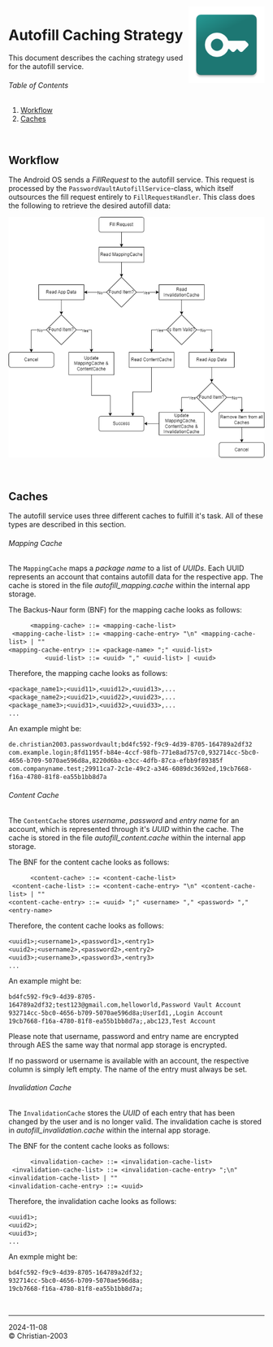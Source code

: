 <img src="../img/icon.png" height="150" align="right"/>

# Autofill Caching Strategy
This document describes the caching strategy used for the autofill service.

###### Table of Contents
1. [Workflow](#workflow)
2. [Caches](#caches)

<br/>

## Workflow
The Android OS sends a _FillRequest_ to the autofill service. This request is processed by the `PasswordVaultAutofillService`-class, which itself outsources the fill request entirely to `FillRequestHandler`. This class does the following to retrieve the desired autofill data:

![](../img/development/autofill_caching.png)

<br/>

## Caches
The autofill service uses three different caches to fulfill it's task. All of these types are described in this section.

###### Mapping Cache
The `MappingCache` maps a _package name_ to a list of _UUIDs_. Each UUID represents an account that contains autofill data for the respective app. The cache is stored in the file _autofill_mapping.cache_ within the internal app storage.

The Backus-Naur form (BNF) for the mapping cache looks as follows:
```bnf
      <mapping-cache> ::= <mapping-cache-list>
 <mapping-cache-list> ::= <mapping-cache-entry> "\n" <mapping-cache-list> | ""
<mapping-cache-entry> ::= <package-name> ";" <uuid-list>
          <uuid-list> ::= <uuid> "," <uuid-list> | <uuid>
```

Therefore, the mapping cache looks as follows:
```csv
<package_name1>;<uuid11>,<uuid12>,<uuid13>,...
<package_name2>;<uuid21>,<uuid22>,<uuid23>,...
<package_name3>;<uuid31>,<uuid32>,<uuid33>,...
...
```

An example might be:
```csv
de.christian2003.passwordvault;bd4fc592-f9c9-4d39-8705-164789a2df32
com.example.login;8fd1195f-b84e-4ccf-98fb-771e8ad757c0,932714cc-5bc0-4656-b709-5070ae596d8a,8220d6ba-e3cc-4dfb-87ca-efbb9f89385f
com.companyname.test;29911ca7-2c1e-49c2-a346-6089dc3692ed,19cb7668-f16a-4780-81f8-ea55b1bb8d7a
```

###### Content Cache
The `ContentCache` stores _username_, _password_ and _entry name_ for an account, which is represented through it's _UUID_ within the cache. The cache is stored in the file _autofill_content.cache_ within the internal app storage.

The BNF for the content cache looks as follows:
```bnf
      <content-cache> ::= <content-cache-list>
 <content-cache-list> ::= <content-cache-entry> "\n" <content-cache-list> | ""
<content-cache-entry> ::= <uuid> ";" <username> "," <password> "," <entry-name>
```

Therefore, the content cache looks as follows:
```csv
<uuid1>;<username1>,<password1>,<entry1>
<uuid2>;<username2>,<password2>,<entry2>
<uuid3>;<username3>,<password3>,<entry3>
...
```

An example might be:
```csv
bd4fc592-f9c9-4d39-8705-164789a2df32;test123@gmail.com,helloworld,Password Vault Account
932714cc-5bc0-4656-b709-5070ae596d8a;UserId1,,Login Account
19cb7668-f16a-4780-81f8-ea55b1bb8d7a;,abc123,Test Account
```

Please note that username, password and entry name are encrypted through AES the same way that normal app storage is encrypted.

If no password or username is available with an account, the respective column is simply left empty. The name of the entry must always be set.

###### Invalidation Cache
The `InvalidationCache` stores the _UUID_ of each entry that has been changed by the user and is no longer valid. The invalidation cache is stored in _autofill_invalidation.cache_ within the internal app storage.

The BNF for the content cache looks as follows:
```bnf
      <invalidation-cache> ::= <invalidation-cache-list>
 <invalidation-cache-list> ::= <invalidation-cache-entry> ";\n" <invalidation-cache-list> | ""
<invalidation-cache-entry> ::= <uuid>
```

Therefore, the invalidation cache looks as follows:
```csv
<uuid1>;
<uuid2>;
<uuid3>;
...
```

An exmple might be:
```csv
bd4fc592-f9c9-4d39-8705-164789a2df32;
932714cc-5bc0-4656-b709-5070ae596d8a;
19cb7668-f16a-4780-81f8-ea55b1bb8d7a;
```

<br/>

***
2024-11-08  
&copy; Christian-2003
